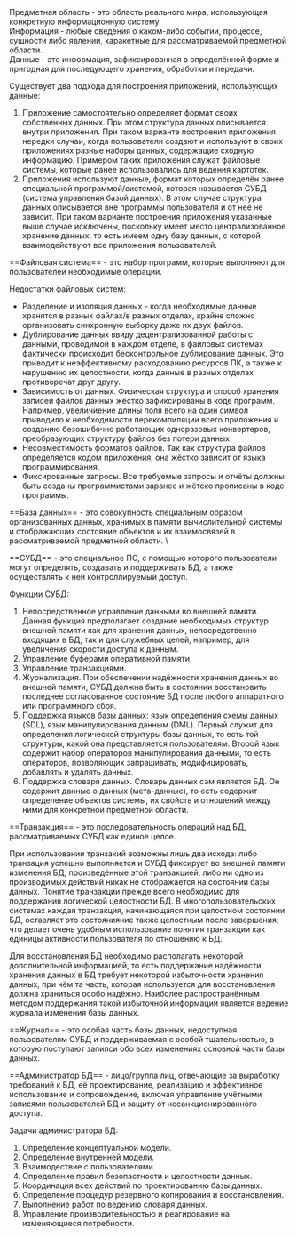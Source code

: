 <div class="definition">
Предметная область - это область реального мира, использующая конкретную информационную систему. 
</div>
<div class="definition">
Информация - любые сведения о каком-либо событии, процессе, сущности либо явлении, харакетные для рассматриваемой предметной области. 
</div>
<div class="definition">
Данные - это информация, зафиксированная в определённой форме и пригодная для последующего хранения, обработки и передачи.
</div>

Существует два подхода для построения приложений, использующих данные: 
1. Приложение самостоятельно определяет формат своих собственных данных. При этом структура данных описывается внутри приложения. При таком варианте построения приложения нередки случаи, когда пользователи создают и используют в своих приложениях разные наборы данных, содержащие сходную информацию. Примером таких приложения служат файловые системы, которые ранее использовались для ведения картотек. 
2. Приложения используют данные, формат которых определён ранее специальной программой/системой, которая называется СУБД (система управления базой данных). В этом случае структура данных описывается вне программы пользователя и от неё не зависит. При таком варианте построения приложения указанные выше случае исключены, поскольку имеет место централизованное хранение данных, то есть имеем одну базу данных, с которой взаимодействуют все приложения пользователей. 

==Файловая система== - это набор программ, которые выполняют для пользователей необходимые операции. 

Недостатки файловых систем:
- Разделение и изоляция данных - когда необходимые данные хранятся в разных файлах/в разных отделах, крайне сложно организовать синхронную выборку даже их двух файлов. 
- Дублирование данных ввиду децентрализованной работы с данными, проводимой в каждом отделе, в файловых системах фактически происходит бесконтрольное дублирование данных. Это приводит к неэффективному расходованию ресурсов ПК, а также к нарушению их целостности, когда данные в разных отделах противоречат друг другу. 
- Зависимость от данных. Физическая структура и способ хранения записей файлов данных жёстко зафиксированы в коде программ. Например, увеличиение длины поля всего на один символ приводило к необходимости перекомпиляции всего приложения и созданию безошибочно работающих одноразовых конвертеров, преобразующих структуру файлов без потери данных. 
- Несовместимость форматов файлов. Так как структура файлов определяется кодом приложения, она жёстко зависит от языка программирования.
- Фиксированные запросы. Все требуемые запросы и отчёты должны быть созданы программистами заранее и жётско прописаны в коде программы. 

==База данных== - это совокупность специальным образом организованных данных, хранимых в памяти вычислительной системы и отображающих состояние объектов и их взаимосвязей в рассматриваемой предметной области. \

==СУБД== - это специальное ПО, с помощью которого пользователи могут определять, создавать и поддерживать БД, а также осуществлять к ней контроллируемый доступ. 

Функции СУБД:
1. Непосредственное управление данными во внешней памяти. Данная функция предполагает создание необходимых структур внешней памяти как для хранения данных, непосредственно входящих в БД, так и для служебных целей, например, для увеличения скорости доступа к данным. 
2. Управление буферами оперативной памяти. 
3. Управление транзакциями.
4. Журнализация. При обеспечении надёжности хранения данных во внешней памяти, СУБД должна быть в состоянии восстановить последнее согласованное состояние БД после любого аппаратного или программного сбоя. 
5. Поддержка языков базы данных: язык определения схемы данных (SDL), язык манипулирования данным (DML). Первый служит для определения логической структуры базы данных, то есть той структуры, какой она представляется пользователям. Второй язык содержит набор операторов манипулирования данными, то есть операторов, позволяющих запрашивать, модифицировать, добавлять и удалять данных. 
6. Поддержка словаря данных. Словарь данных сам является БД. Он содержит данные о данных (мета-данные), то есть содержит определение объектов системы, их свойств и отношений между ними для конкретной предметной области. 

==Транзакция== - это последовательность операций над БД, рассматриваемых СУБД как единое целое. 

При использовании транзакий возможны лишь два исхода: либо транзация успешно выполняется и СУБД фиксирует во внешней памяти изменения БД, произведённые этой транзакцией, либо ни одно из производимых действий никак не отображается на состоянии базы данных. Понятие транзакции прежде всего необходимо для поддержания логической целостности БД. В многопользовательских системах каждая транзакция, начинающаяся при целостном состоянии БД, оставляет это состоянияние также целостным после завершения, что делает очень удобным использование понятия транзакции как единицы активности пользователя по отношению к БД.

Для восстановления БД необходимо располагать некоторой дополнительной информацией, то есть поддержание надёжности хранения данных в БД требует некоторой избыточности хранения данных, при чём та часть, которая используется для восстановления должна храниться особо надёжно. Наиболее распространённым методом поддержания такой избыточной информации является ведение журнала изменения базы данных. 

==Журнал== - это особая часть базы данных, недоступная пользователям СУБД и поддерживаемая с особой тщательностью, в которую поступают запипси обо всех изменениях основной части базы данных.  

==Администратор БД== - лицо/группа лиц, отвечающие за выработку требований к БД, её проектирование, реализацию и эффективное использование и сопровождение, включая управление учётными записями пользователей БД и защиту от несанкционированного доступа. 

Задачи администратора БД:
1. Определение концептуальной модели.
2. Определение внутренней модели.
3. Взаимодествие с пользователями. 
4. Определение правил безопастности и целостности данных.
5. Координация всех действий по проектированию базы данных.
6. Определение процедур резервного копирования и восстановления.
7. Выполнение работ по ведению словаря данных.
8. Управление производительностью и реагирование на изменяющиеся потребности.

